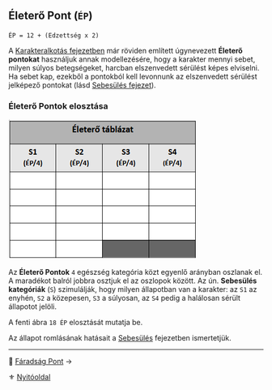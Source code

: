 ## Életerő Pont (`ÉP`)

```
ÉP = 12 + (Edzettség x 2)
```

A [Karakteralkotás fejezetben](017_01_ep_kt.md) már röviden említett úgynevezett **Életerő pontokat** használjuk annak modellezésére, hogy a karakter mennyi sebet, milyen súlyos betegségeket, harcban elszenvedett sérülést képes elviselni. Ha sebet kap, ezekből a pontokból kell levonnunk az elszenvedett sérülést jelképező pontokat (lásd [Sebesülés fejezet](061_03_sebesules.md)).

### Életerő Pontok elosztása

![](images/06_eletero_tablazat.png)

Az **Életerő Pontok** `4` egészség kategória közt egyenlő arányban oszlanak el. A maradékot balról jobbra osztjuk el az oszlopok között. Az ún. **Sebesülés kategóriák** (`S`) szimulálják, hogy milyen állapotban van a karakter: az `S1` az enyhén, `S2` a közepesen, `S3` a súlyosan, az `S4` pedig a halálosan sérült állapotot jelöli.

A fenti ábra `18 ÉP` elosztását mutatja be.

Az állapot romlásának hatásait a [Sebesülés](061_03_sebesules.md) fejezetben ismertetjük.

---

🔗 [Fáradság Pont](061_02_faradsag_pont.md) →

⚜️ [Nyitóoldal](start.md#6-harcrendszer-%EF%B8%8F)

